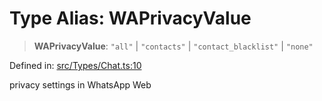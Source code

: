 # Type Alias: WAPrivacyValue

> **WAPrivacyValue**: `"all"` \| `"contacts"` \| `"contact_blacklist"` \| `"none"`

Defined in: [src/Types/Chat.ts:10](https://github.com/Fokusdotid/bail/blob/c270ba4454f95d50cec87a9d90b03360fac7058e/src/Types/Chat.ts#L10)

privacy settings in WhatsApp Web
